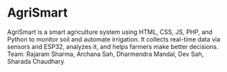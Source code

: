 # AgriSmart
AgriSmart is a smart agriculture system using HTML, CSS, JS, PHP, and Python to monitor soil and automate irrigation. It collects real-time data via sensors and ESP32, analyzes it, and helps farmers make better decisions. Team: Rajaram Sharma, Archana Sah, Dharmendra Mandal, Dev Sah, Sharada Chaudhary
